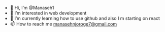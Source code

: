 - 👋 Hi, I’m @Manaseh1
- 👀 I’m interested in web development
- 🌱 I’m currently learning how to use github and also I m starting on react
- 📫 How to reach me manasehnjoroge7@gmail.com

<!---
Manaseh1/Manaseh1 is a ✨ special ✨ repository because its `README.md` (this file) appears on your GitHub profile.
You can click the Preview link to take a look at your changes.
--->
